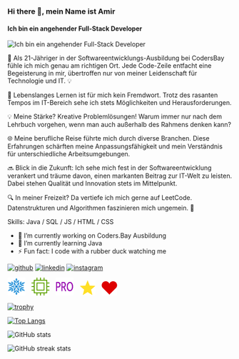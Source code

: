 ### Hi there 👋, mein Name ist Amir
#### Ich bin ein angehender Full-Stack Developer
![Ich bin ein angehender Full-Stack Developer](https://christopher.in/assets/images/hello-world.png)

🚀 Als 21-Jähriger in der Softwareentwicklungs-Ausbildung bei CodersBay fühle ich mich genau am richtigen Ort. Jede Code-Zeile entfacht eine Begeisterung in mir, übertroffen nur von meiner Leidenschaft für Technologie und IT. 💡

📘 Lebenslanges Lernen ist für mich kein Fremdwort. Trotz des rasanten Tempos im IT-Bereich sehe ich stets Möglichkeiten und Herausforderungen.

💡 Meine Stärke? Kreative Problemlösungen! Warum immer nur nach dem Lehrbuch vorgehen, wenn man auch außerhalb des Rahmens denken kann?

🌐 Meine berufliche Reise führte mich durch diverse Branchen. Diese Erfahrungen schärften meine Anpassungsfähigkeit und mein Verständnis für unterschiedliche Arbeitsumgebungen.

🔜 Blick in die Zukunft: Ich sehe mich fest in der Softwareentwicklung verankert und träume davon, einen markanten Beitrag zur IT-Welt zu leisten. Dabei stehen Qualität und Innovation stets im Mittelpunkt.

🔍 In meiner Freizeit? Da vertiefe ich mich gerne auf LeetCode. Datenstrukturen und Algorithmen faszinieren mich ungemein. 🧠

Skills: Java / SQL / JS / HTML / CSS

- 🔭 I’m currently working on Coders.Bay Ausbildung 
- 🌱 I’m currently learning Java 
- ⚡ Fun fact: I code with a rubber duck watching me 


[<img src='https://cdn.jsdelivr.net/npm/simple-icons@3.0.1/icons/github.svg' alt='github' height='40'>](https://github.com/AmirOnCode)  [<img src='https://cdn.jsdelivr.net/npm/simple-icons@3.0.1/icons/linkedin.svg' alt='linkedin' height='40'>](https://www.linkedin.com/in/amir-nasiri-8759a0304/)  [<img src='https://cdn.jsdelivr.net/npm/simple-icons@3.0.1/icons/instagram.svg' alt='instagram' height='40'>](https://www.instagram.com/am.ns63/)  

<a href='https://archiveprogram.github.com/'><img src='https://raw.githubusercontent.com/acervenky/animated-github-badges/master/assets/acbadge.gif' width='40' height='40'></a> <a href='https://docs.github.com/en/developers'><img src='https://raw.githubusercontent.com/acervenky/animated-github-badges/master/assets/devbadge.gif' width='40' height='40'></a> <a href='https://github.com/pricing'><img src='https://raw.githubusercontent.com/acervenky/animated-github-badges/master/assets/pro.gif' width='40' height='40'></a> <a href='https://stars.github.com/'><img src='https://raw.githubusercontent.com/acervenky/animated-github-badges/master/assets/starbadge.gif' width='35' height='35'></a> <a href='https://docs.github.com/en/github/supporting-the-open-source-community-with-github-sponsors'><img src='https://raw.githubusercontent.com/acervenky/animated-github-badges/master/assets/sponsorbadge.gif' width='35' height='35'></a> 

[![trophy](https://github-profile-trophy.vercel.app/?username=AmirOnCode)](https://github.com/ryo-ma/github-profile-trophy)

[![Top Langs](https://github-readme-stats.vercel.app/api/top-langs/?username=AmirOnCode)](https://github.com/anuraghazra/github-readme-stats)

![GitHub stats](https://github-readme-stats.vercel.app/api?username=AmirOnCode&show_icons=true)  

![GitHub streak stats](https://streak-stats.demolab.com/?user=AmirOnCode)  

